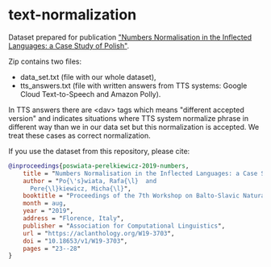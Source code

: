 # text-normalization
Dataset prepared for publication ["Numbers Normalisation in the Inflected Languages: a Case Study of Polish"](https://www.aclweb.org/anthology/W19-3703).

Zip contains two files:

- data_set.txt (file with our whole dataset),
- tts_answers.txt (file with written answers from TTS systems: Google Cloud Text-to-Speech and Amazon Polly).

In TTS answers there are &lt;dav&gt; tags which means "different accepted version" and indicates situations where TTS system normalize phrase in different way than we in our data set but this normalization is accepted. We treat these cases as correct normalization.

If you use the dataset from this repository, please cite:

```bib
@inproceedings{poswiata-perelkiewicz-2019-numbers,
    title = "Numbers Normalisation in the Inflected Languages: a Case Study of {P}olish",
    author = "Po{\'s}wiata, Rafa{\l}  and
      Pere{\l}kiewicz, Micha{\l}",
    booktitle = "Proceedings of the 7th Workshop on Balto-Slavic Natural Language Processing",
    month = aug,
    year = "2019",
    address = "Florence, Italy",
    publisher = "Association for Computational Linguistics",
    url = "https://aclanthology.org/W19-3703",
    doi = "10.18653/v1/W19-3703",
    pages = "23--28"
}
```
